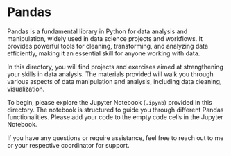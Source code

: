 # Pandas

Pandas is a fundamental library in Python for data analysis and manipulation, widely used in data science projects and workflows. It provides powerful tools for cleaning, transforming, and analyzing data efficiently, making it an essential skill for anyone working with data.

In this directory, you will find projects and exercises aimed at strengthening your skills in data analysis. The materials provided will walk you through various aspects of data manipulation and analysis, including data cleaning, visualization.

To begin, please explore the Jupyter Notebook (`.ipynb`) provided in this directory. The notebook is structured to guide you through different Pandas functionalities. Please add your code to the empty code cells in the Jupyter Notebook.

If you have any questions or require assistance, feel free to reach out to me or your respective coordinator for support.

